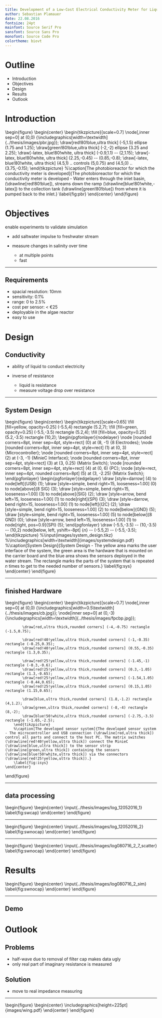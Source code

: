 ```yaml
---
title: Development of a Low-Cost Electrical Conductivity Meter for Liquids
author: Sebastian Plamauer
date: 22.08.2016
fontsize: 24pt
mainfont: Source Serif Pro
sansfont: Source Sans Pro
monofont: Source Code Pro
colortheme: biovt
---
```


# Outline

* Introduction
* Objectives
* Design
* Results
* Outlook

# Introduction

\begin{figure}
	\begin{center}
	\begin{tikzpicture}[scale=0.7]
		\node[,inner sep=0] at (0,0) {\includegraphics[width=\textwidth]{../thesis/images/pbr.jpg}};
		\draw[red!80!blue,ultra thick] (-5,1.5) ellipse (1.75 and 1.25);
		\draw[green!80!blue,ultra thick] (-2,-2) ellipse (3.25 and 2.25);
		\draw[-latex, blue!80!white, ultra thick] (-0.9,1.1) -- (2,1.15);
		\draw[-latex, blue!80!white, ultra thick] (2.25,-0.45) -- (0.85,-0.8);
		\draw[-latex, blue!80!white, ultra thick] (4.5,1) .. controls (5,0.75) and (4.5,0) ..  (3.75,-0.15);
	\end{tikzpicture}
		%\caption[The photobioreactor for which the conductivity meter is developed]{The photobioreactor for which the conductivity meter is developed - Water enters through the inlet basin, (\drawline[red!80!blue]), streams down the ramp (\drawline[blue!80!white,-latex]) to the collection tank (\drawline[green!80!blue]) from where it is pumped back to the inlet.}
		\label{fig:pbr}
	\end{center}
\end{figure}

# Objectives

enable experiments to validate simulation

* add saltwater impulse to freshwater stream
* measure changes in salinity over time

    * at multiple points
    * fast

---------------

## Requirements

* spacial resolution:   10mm
* sensitivity:          0.1%
* range:                0 to 2.5%
* cost per sensor:      < €25
* deployable in the algae reactor
* easy to use

# Design

## Conductivity

* ability of liquid to conduct electricity
* inverse of resistance

    * liquid is resistance
    * measure voltage drop over resistance

---------------

## System Design

\begin{figure}
	\begin{center}
\begin{tikzpicture}[scale=0.65]
	\fill [fill=yellow, opacity=0.25] (-5.5,4) rectangle (5.2,7);
	\fill [fill=green, opacity=0.25] (-5.5,-3.5) rectangle (5.2,4);
	\fill [fill=blue, opacity=0.25] (5.2,-3.5) rectangle (10,2);
	\begin{pgfonlayer}{nodelayer}
		\node [rounded corners=8pt, inner sep=4pt, style=rect] (0) at (8, -1) {8 Electrodes};
		\node [rounded corners=8pt, inner sep=4pt, style=rect] (1) at (0, 3) {Microcontroller};
		\node [rounded corners=8pt, inner sep=4pt, style=rect] (2) at (-3, -1) {MinieC Interface};
		\node [rounded corners=8pt, inner sep=4pt, style=rect] (3) at (3, 0.25) {Matrix Switch};
		\node [rounded corners=8pt, inner sep=4pt, style=rect] (4) at (0, 6) {PC};
		\node [style=rect, inner sep=4pt, rounded corners=8pt] (5) at (3, -2.25) {Matrix Switch};
	\end{pgfonlayer}
	\begin{pgfonlayer}{edgelayer}
		\draw [style=darrow] (4) to node[left]{USB} (1);
		\draw [style=simple, bend right=15, looseness=1.00] (0) to node[above]{8 SIG} (3);
		\draw [style=simple, bend right=15, looseness=1.00] (3) to node[above]{SIG} (2);
		\draw [style=arrow, bend left=15, looseness=1.00] (1) to node[right]{SPI} (3);
		\draw [style=darrow, bend right=15, looseness=1.00] (1) to node[left]{I2C} (2);
		\draw [style=simple, bend right=15, looseness=1.00] (2) to node[below]{GND} (5);
		\draw [style=simple, bend right=15, looseness=1.00] (5) to node[below]{8 GND} (0);
		\draw [style=arrow, bend left=15, looseness=1.00] (1) to node[right, pos=0.9]{SPI} (5);
	\end{pgfonlayer}
		\draw (-5.5,-3.5) -- (10,-3.5) -- (10,2) node[below, left, yshift=-8pt] {$n$} -- (-5.5,2) -- (-5.5,-3.5);
\end{tikzpicture}
		%\input{images/system_design.tikz}
		%\includegraphics[width=\textwidth]{images/systemdesign.pdf} 
		%\caption[System Design]{System Design - The yellow area marks the user interface of the system, the green area is the hardware that is mounted on the carrier board and the blue area shows the sensors deployed in the water stream. The rectangle marks the parts of the system that is repeated $n$ times to get to the needed number of sensors.}
		\label{fig:sys}
	\end{center}
\end{figure}

---------------

## finished Hardware

\begin{figure}
	\begin{center}
		\begin{tikzpicture}[scale=0.7]
			\node[,inner sep=0] at (0,0) {\includegraphics[width=0.5\textwidth]{../thesis/images/cb.jpg}};
			\node[inner sep=0] at (0,-3) {\includegraphics[width=\textwidth]{../thesis/images/fpcbp.jpg}};
			
			\draw[red,ultra thick,rounded corners] (-4,-0.75) rectangle (-1.5,0.75);
			
			\draw[red!40!yellow,ultra thick,rounded corners] (-1,-0.35) rectangle (-0.25,0.35);
			\draw[red!40!yellow,ultra thick,rounded corners] (0.55,-0.35) rectangle (1.3,0.35);
			
			\draw[red!25!yellow,ultra thick,rounded corners] (-1.45,-1) rectangle (-0.3,-0.6);
			\draw[red!25!yellow,ultra thick,rounded corners] (0.3,-1.05) rectangle (1.3,-0.65);
			\draw[red!25!yellow,ultra thick,rounded corners] (-1.54,1.05) rectangle (-0.44,0.65);
			\draw[red!25!yellow,ultra thick,rounded corners] (0.15,1.05) rectangle (1.15,0.65);
			
			\draw[blue,ultra thick,rounded corners] (1.8,-1.2) rectangle (4,1.2);
			\draw[green,ultra thick,rounded corners] (-8,-4) rectangle (8,-2);
			\draw[blue!50!white,ultra thick,rounded corners] (-2.75,-3.5) rectangle (-1.65,-2.5);
		\end{tikzpicture}
		%\caption[The developed sensor system]{The developed sensor system - The microcontroller and USB connection (\drawline[red,ultra thick]) control all parts and connect to the host PC. The matrix switches (\drawline[red!40!yellow,ultra thick]) connect the MinieC (\drawline[blue,ultra thick]) to the sensor strip (\drawline[green,ultra thick]) containing the sensors (\drawline[blue!50!white,ultra thick]) via the connectors (\drawline[red!25!yellow,ultra thick]).}
		\label{fig:isys}
	\end{center}
\end{figure}

---------------

## data processing

\begin{figure}
	\begin{center}
		\input{../thesis/images/log_12052016_1}
		\label{fig:swcap}
	\end{center}
\end{figure}

---------------

\begin{figure}
	\begin{center}
		\input{../thesis/images/log_12052016_2}
		\label{fig:swnocap}
	\end{center}
\end{figure}

---------------

\begin{figure}
	\begin{center}
		\input{../thesis/images/log080716_2_7_scatter}
		\label{fig:swnocap}
	\end{center}
\end{figure}

# Results

\begin{figure}
	\begin{center}
		\input{../thesis/images/log080716_2_sim}
		\label{fig:swnocap}
	\end{center}
\end{figure}

---------------

## Demo

# Outlook

## Problems

* half-wave due to removal of filter cap makes data ugly
* only real part of imaginary resistance is measured

## Solution

* move to real impedance measuring

---------------

\begin{figure}
    \begin{center}
        \includegraphics[height=225pt]{images/wing.pdf}
    \end{center}
\end{figure}
